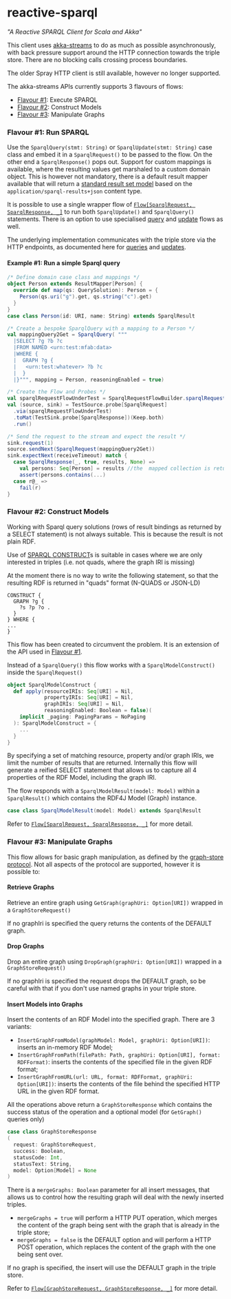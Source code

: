 reactive-sparql
===============

*"A Reactive SPARQL Client for Scala and Akka"*

This client uses [akka-streams](http://doc.akka.io/docs/akka/2.4/scala.html) to do as much as possible asynchronously, with back pressure
support around the HTTP connection towards the triple store. There are no blocking calls crossing process boundaries.

The older Spray HTTP client is still available, however no longer supported.

The akka-streams APIs currently supports 3 flavours of flows:

* [Flavour #1](#flavour-1-run-sparql): Execute SPARQL
* [Flavour #2](#flavour-2-construct-models): Construct Models
* [Flavour #3](#flavour-3-manipulate-graphs): Manipulate Graphs

### Flavour #1: Run SPARQL

Use the `SparqlQuery(stmt: String)` or `SparqlUpdate(stmt: String)` case class and embed it in a `SparqlRequest()` to be passed to the flow. On the other end a
`SparqlResponse()` pops out. Support for custom mappings is available, where the resulting values get marshaled to a custom domain object.
This is however not mandatory, there is a default result mapper available that will return a [standard
result set model](src/main/scala/com/modelfabric/sparql/api/ResultSet.scala) based on the `application/sparql-results+json` content type.

It is possible to use a single wrapper flow of [`Flow[SparqlRequest, SparqlResponse, _]`](src/main/scala/com/modelfabric/sparql/stream/client/SparqlRequestFlowBuilder.scala)
to run both `SparqlUpdate()` and `SparqlQuery()` statements. There is an option to use specialised [query](src/main/scala/com/modelfabric/sparql/stream/client/SparqlQueryFlowBuilder.scala)
and [update](src/main/scala/com/modelfabric/sparql/stream/client/SparqlUpdateFlowBuilder.scala) flows as well.

The underlying implementation communicates with the triple store via the HTTP endpoints, as documented here
for [queries](https://www.w3.org/TR/2013/REC-sparql11-query-20130321/)
and [updates](https://www.w3.org/TR/2013/REC-sparql11-update-20130321/).

#### Example #1: Run a simple Sparql query

```scala
/* Define domain case class and mappings */
object Person extends ResultMapper[Person] {
  override def map(qs: QuerySolution): Person = {
    Person(qs.uri("g").get, qs.string("c").get)
  }
}
case class Person(id: URI, name: String) extends SparqlResult

/* Create a bespoke SparqlQuery with a mapping to a Person */
val mappingQuery2Get = SparqlQuery( """
  |SELECT ?g ?b ?c
  |FROM NAMED <urn:test:mfab:data>
  |WHERE {
  |  GRAPH ?g {
  |   <urn:test:whatever> ?b ?c
  |  }
  |}""", mapping = Person, reasoningEnabled = true)

/* Create the Flow and Probes */
val sparqlRequestFlowUnderTest = SparqlRequestFlowBuilder.sparqlRequestFlow(testServerEndpoint)
val (source, sink) = TestSource.probe[SparqlRequest]
  .via(sparqlRequestFlowUnderTest)
  .toMat(TestSink.probe[SparqlResponse])(Keep.both)
  .run()

/* Send the request to the stream and expect the result */
sink.request(1)
source.sendNext(SparqlRequest(mappingQuery2Get))
sink.expectNext(receiveTimeout) match {
  case SparqlResponse(_, true, results, None) =>
    val persons: Seq[Person] = results //the  mapped collection is returned
    assert(persons.contains(...)
  case r@_ =>
    fail(r)
}
```

### Flavour #2: Construct Models

Working with Sparql query solutions (rows of result bindings as returned by a SELECT statement) is not always suitable. This is because the result
is not plain RDF.

Use of [SPARQL CONSTRUCT](https://www.w3.org/TR/sparql11-query/#construct)s is suitable in cases where we are only interested in triples (i.e. not
quads, where the graph IRI is missing)

At the moment there is no way to write the following statement, so that the resulting RDF is returned in "quads" format (N-QUADS or JSON-LD)
```sparql
CONSTRUCT {
  GRAPH ?g {
    ?s ?p ?o .
  }
} WHERE {
...
}
```

This flow has been created to circumvent the problem. It is an extension of the API used in [Flavour #1](#flavour-1-run-sparql).

Instead of a `SparqlQuery()` this flow works with a `SparqlModelConstruct()` inside the `SparqlRequest()`
```scala
object SparqlModelConstruct {
  def apply(resourceIRIs: Seq[URI] = Nil,
            propertyIRIs: Seq[URI] = Nil,
            graphIRIs: Seq[URI] = Nil,
            reasoningEnabled: Boolean = false)(
    implicit _paging: PagingParams = NoPaging
  ): SparqlModelConstruct = {
    ...
  }
}
```
By specifying a set of matching resource, property and/or graph IRIs, we limit the number of results that are returned.
Internally this flow will generate a reified SELECT statement that allows us to capture all 4 properties of the RDF Model, including the graph IRI.

The flow responds with a `SparqlModelResult(model: Model)` within a `SparqlResult()` which contains the RDF4J Model (Graph) instance.
```scala
case class SparqlModelResult(model: Model) extends SparqlResult
```

Refer to [`Flow[SparqlRequest, SparqlResponse, _]`](src/main/scala/com/modelfabric/sparql/stream/client/SparqlConstructToModelFlowBuilder.scala)
for more detail.

### Flavour #3: Manipulate Graphs

This flow allows for basic graph manipulation, as defined by the [graph-store protocol](https://www.w3.org/TR/2013/REC-sparql11-http-rdf-update-20130321/).
Not all aspects of the protocol are supported, however it is possible to:

#### Retrieve Graphs

Retrieve an entire graph using `GetGraph(graphUri: Option[URI])` wrapped in a `GraphStoreRequest()`

If no graphIri is specified the query returns the contents of the DEFAULT graph.

#### Drop Graphs

Drop an entire graph using `DropGraph(graphUri: Option[URI])` wrapped in a `GraphStoreRequest()`

If no graphIri is specified the request drops the DEFAULT graph, so be careful with that if you don't use named graphs in your triple store.

#### Insert Models into Graphs

Insert the contents of an RDF Model into the specified graph. There are 3 variants:

* `InsertGraphFromModel(graphModel: Model, graphUri: Option[URI])`: inserts an in-memory RDF Model;
* `InsertGraphFromPath(filePath: Path, graphUri: Option[URI], format: RDFFormat)`: inserts the contents of the specified file in the given RDF format;
* `InsertGraphFromURL(url: URL, format: RDFFormat, graphUri: Option[URI])`: inserts the contents of the file behind the specified HTTP URL in the given RDF format.

All the operations above return a `GraphStoreResponse` which contains the success status of the operation and a optional model (for `GetGraph()` queries only)
```scala
case class GraphStoreResponse
(
  request: GraphStoreRequest,
  success: Boolean,
  statusCode: Int,
  statusText: String,
  model: Option[Model] = None
)
```

There is a `mergeGraphs: Boolean` parameter for all insert messages, that allows us to control how the resulting graph will deal with
the newly inserted triples.

* `mergeGraphs = true` will perform a HTTP PUT operation, which merges the content of the graph being sent with the graph that
  is already in the triple store;
* `mergeGraphs = false` is the DEFAULT option and will perform a HTTP POST operation, which replaces the content of the graph with
  the one being sent over.

If no graph is specified, the insert will use the DEFAULT graph in the triple store.

Refer to [`Flow[GraphStoreRequest, GraphStoreResponse, _]`](src/main/scala/com/modelfabric/sparql/stream/client/GraphStoreRequestFlowBuilder.scala)
for more detail.
